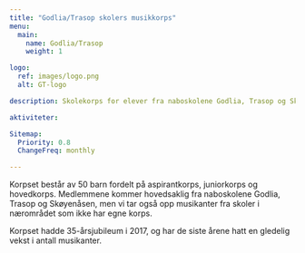 ```yaml
---
title: "Godlia/Trasop skolers musikkorps"
menu:
  main:
    name: Godlia/Trasop
    weight: 1

logo:
  ref: images/logo.png
  alt: GT-logo

description: Skolekorps for elever fra naboskolene Godlia, Trasop og Skøyenåsen.

aktiviteter:

Sitemap:
  Priority: 0.8
  ChangeFreq: monthly

---
```


Korpset består av 50 barn fordelt på aspirantkorps, juniorkorps og hovedkorps.
Medlemmene kommer hovedsaklig fra naboskolene Godlia, Trasop og Skøyenåsen, men
vi tar også opp musikanter fra skoler i nærområdet som ikke har egne korps.

Korpset hadde 35-årsjubileum i 2017, og har de siste årene hatt en gledelig
vekst i antall musikanter.
